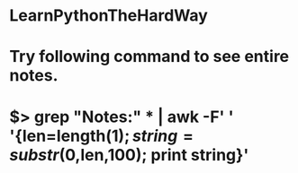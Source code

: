 # LearnPythonTheHardWay
#
# Try following command to see entire notes.
# $>  grep "Notes:" * | awk -F' ' '{len=length($1);string = substr($0,len,100); print string}'
